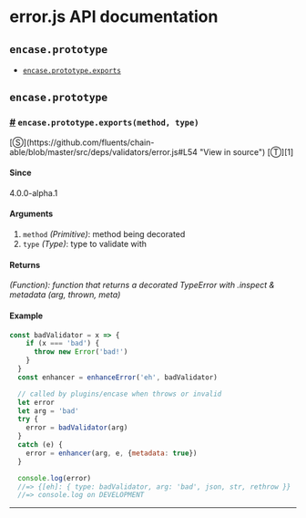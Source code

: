 # error.js API documentation

<!-- div class="toc-container" -->

<!-- div -->

## `encase.prototype`
* <a href="#encase-prototype-exports">`encase.prototype.exports`</a>

<!-- /div -->

<!-- /div -->

<!-- div class="doc-container" -->

<!-- div -->

## `encase.prototype`

<!-- div -->

<h3 id="encase-prototype-exports"><a href="#encase-prototype-exports">#</a>&nbsp;<code>encase.prototype.exports(method, type)</code></h3>
[&#x24C8;](https://github.com/fluents/chain-able/blob/master/src/deps/validators/error.js#L54 "View in source") [&#x24C9;][1]



#### Since
4.0.0-alpha.1

#### Arguments
1. `method` *(Primitive)*: method being decorated
2. `type` *(Type)*: type to validate with

#### Returns
*(Function): function that returns a decorated TypeError with .inspect & metadata (arg, thrown, meta)*

#### Example
```js
const badValidator = x => {
    if (x === 'bad') {
      throw new Error('bad!')
    }
  }
  const enhancer = enhanceError('eh', badValidator)

  // called by plugins/encase when throws or invalid
  let error
  let arg = 'bad'
  try {
    error = badValidator(arg)
  }
  catch (e) {
    error = enhancer(arg, e, {metadata: true})
  }

  console.log(error)
  //=> {[eh]: { type: badValidator, arg: 'bad', json, str, rethrow }}
  //=> console.log on DEVELOPMENT
```
---

<!-- /div -->

<!-- /div -->

<!-- /div -->

 [1]: #encase.prototype "Jump back to the TOC."
